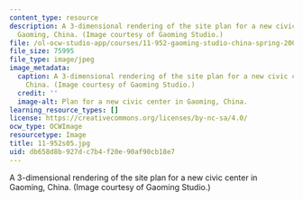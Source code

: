 ```yaml
---
content_type: resource
description: A 3-dimensional rendering of the site plan for a new civic center in
  Gaoming, China. (Image courtesy of Gaoming Studio.)
file: /ol-ocw-studio-app/courses/11-952-gaoming-studio-china-spring-2005/db658d8b927dc7b4f20e90af90cb18e7_11-952s05.jpg
file_size: 75995
file_type: image/jpeg
image_metadata:
  caption: A 3-dimensional rendering of the site plan for a new civic center in Gaoming,
    China. (Image courtesy of Gaoming Studio.)
  credit: ''
  image-alt: Plan for a new civic center in Gaoming, China.
learning_resource_types: []
license: https://creativecommons.org/licenses/by-nc-sa/4.0/
ocw_type: OCWImage
resourcetype: Image
title: 11-952s05.jpg
uid: db658d8b-927d-c7b4-f20e-90af90cb18e7
---
```

A 3-dimensional rendering of the site plan for a new civic center in Gaoming, China. (Image courtesy of Gaoming Studio.)